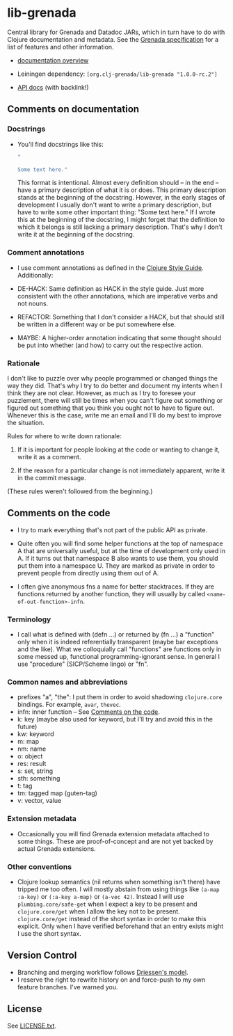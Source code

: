 # lib-grenada

Central library for Grenada and Datadoc JARs, which in turn have to do with
Clojure documentation and metadata. See the [Grenada
specification](https://github.com/clj-grenada/grenada-spec) for a list of
features and other information.

 - [documentation overview](doc/overview.md)

 - Leiningen dependency: `[org.clj-grenada/lib-grenada "1.0.0-rc.2"]`

 - [API docs](https://clj-grenada.github.io/lib-grenada/api-docs/index.html)
   (with backlink!)


## Comments on documentation

### Docstrings

 - You'll find docstrings like this:

   ```clojure
   "

   Some text here."
   ```

   This format is intentional. Almost every definition should – in the end –
   have a primary description of what it is or does. This primary description
   stands at the beginning of the docstring. However, in the early stages of
   development I usually don't want to write a primary description, but have to
   write some other important thing: "Some text here." If I wrote this at the
   beginning of the docstring, I might forget that the definition to which it
   belongs is still lacking a primary description. That's why I don't write it
   at the beginning of the docstring.

### Comment annotations

 - I use comment annotations as defined in the [Clojure Style
   Guide](https://github.com/bbatsov/clojure-style-guide#comment-annotations).
   Additionally:

 - DE-HACK: Same definition as HACK in the style guide. Just more consistent
   with the other annotations, which are imperative verbs and not nouns.

 - REFACTOR: Something that I don't consider a HACK, but that should still be
   written in a different way or be put somewhere else.

 - MAYBE: A higher-order annotation indicating that some thought should be put
   into whether (and how) to carry out the respective action.

### Rationale

I don't like to puzzle over why people programmed or changed things the way they
did. That's why I try to do better and document my intents when I think they are
not clear. However, as much as I try to foresee your puzzlement, there will
still be times when you can't figure out something or figured out something that
you think you ought not to have to figure out. Whenever this is the case, write
me an email and I'll do my best to improve the situation.

Rules for where to write down rationale:

 1. If it is important for people looking at the code or wanting to change it,
    write it as a comment.

 2. If the reason for a particular change is not immediately apparent, write it
    in the commit message.

(These rules weren't followed from the beginning.)

## Comments on the code

 - I try to mark everything that's not part of the public API as private.

 - Quite often you will find some helper functions at the top of namespace A
   that are universally useful, but at the time of development only used in A.
   If it turns out that namespace B also wants to use them, you should put them
   into a namespace U. They are marked as private in order to prevent people
   from directly using them out of A.

 - I often give anonymous fns a name for better stacktraces. If they are
   functions returned by another function, they will usually by called
   `<name-of-out-function>-infn`.

### Terminology

 - I call what is defined with (defn …) or returned by (fn …) a
   "function" only when it is indeed referentially transparent (maybe bar
   exceptions and the like). What we colloquially call "functions" are functions
   only in some messed up, functional programming-ignorant sense. In general I
   use "procedure" (SICP/Scheme lingo) or "fn".

### Common names and abbreviations

 - prefixes "a", "the": I put them in order to avoid shadowing `clojure.core`
   bindings. For example, `avar`, `thevec`.
 - infn: inner function – See [Comments on the code](#comments-on-the-code).
 - k: key (maybe also used for keyword, but I'll try and avoid this in the
           future)
 - kw: keyword
 - m: map
 - nm: name
 - o: object
 - res: result
 - s: set, string
 - sth: something
 - t: tag
 - tm: tagged map (guten-tag)
 - v: vector, value

### Extension metadata

 - Occasionally you will find Grenada extension metadata attached to some
   things. These are proof-of-concept and are not yet backed by actual Grenada
   extensions.

### Other conventions

 - Clojure lookup semantics (nil returns when something isn't there) have
   tripped me too often. I will mostly abstain from using things like `(a-map
   :a-key)` or `(:a-key a-map)` or `(a-vec 42)`. Instead I will use
   `plumbing.core/safe-get` when I expect a key to be present and
   `clojure.core/get` when I allow the key not to be present. `clojure.core/get`
   instead of the short syntax in order to make this explicit. Only when I have
   verified beforehand that an entry exists might I use the short syntax.

## Version Control

 - Branching and merging workflow follows [Driessen's
   model](http://nvie.com/posts/a-successful-git-branching-model/).
 - I reserve the right to rewrite history on and force-push to my own feature
   branches. I've warned you.

## License

See [LICENSE.txt](LICENSE.txt).

